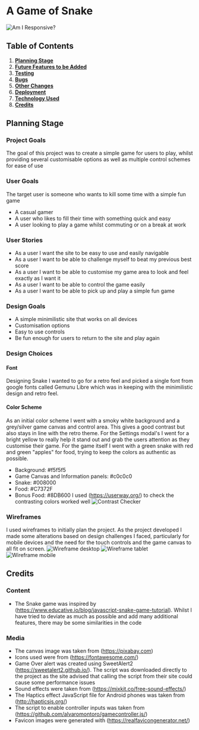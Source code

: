 # **A Game of Snake**
![Am I Responsive?](docs/read-me/am-i-responsive.png) 

## Table of Contents
1. [**Planning Stage**](#planning-stage)
1. [**Future Features to be Added**](#future-features-to-be-added)
1. [**Testing**](#testing)
1. [**Bugs**](#bugs)
1. [**Other Changes**](#other-changes)
1. [**Deployment**](#deployment)
1. [**Technology Used**](#technology-used)
1. [**Credits**](#credits)

## Planning Stage

### Project Goals
The goal of this project was to create a simple game for users to play, whilst providing several customisable options as well as multiple control schemes for ease of use

### User Goals
The target user is someone who wants to kill some time with a simple fun game
 * A casual gamer
 * A user who likes to fill their time with something quick and easy
 * A user looking to play a game whilst commuting or on a break at work

 ### User Stories
 * As a user I want the site to be easy to use and easily navigable
 * As a user I want to be able to challenge myself to beat my previous best score
 * As a user I want to be able to customise my game area to look and feel exactly as I want it
 * As a user I want to be able to control the game easily
 * As a user I want to be able to pick up and play a simple fun game

 ### Design Goals
 * A simple minimilistic site that works on all devices
 * Customisation options
 * Easy to use controls
 * Be fun enough for users to return to the site and play again

### Design Choices
 
 #### Font
 Designing Snake I wanted to go for a retro feel and picked a single font from google fonts called Gemunu Libre which was in keeping with the minimilistic design and retro feel.

 #### Color Scheme
 As an initial color scheme I went with a smoky white background and a grey/silver game canvas and control area. This gives a good contrast but also stays in line with the retro theme. 
 For the Settings modal's I went for a bright yellow to really help it stand out and grab the users attention as they customise their game. 
 For the game itself I went with a green snake with red and green "apples" for food, trying to keep the colors as authentic as possible.
 * Background: #f5f5f5
 * Game Canvas and Information panels: #c0c0c0
 * Snake: #008000
 * Food: #C7372F
 * Bonus Food: #8DB600
 I used (https://userway.org/) to check the contrasting colors worked well
 ![Contrast Checker](docs/read-me/contrast-checker.png) 

### Wireframes
I used wireframes to initially plan the project. As the project developed I made some alterations based on design challenges I faced, particularly for mobile devices and the need for the touch controls and the
game canvas to all fit on screen. 
![Wireframe desktop](docs/wireframes/snake-desktop.png)
![Wireframe tablet](docs/wireframes/snake-tablet.png)
![Wireframe mobile](docs/wireframes/snake-mobile.png)



## Credits

### Content
* The Snake game was inspired by (https://www.educative.io/blog/javascript-snake-game-tutorial). 
Whilst I have tried to deviate as much as possible and add many additional features, there may be some similarities in the code


### Media
* The canvas image was taken from (https://pixabay.com)
* Icons used were from (https://fontawesome.com/)
* Game Over alert was created using SweetAlert2 (https://sweetalert2.github.io/). The script was downloaded directly to the project as the site advised that calling the script from their site could cause some performance issues
* Sound effects were taken from (https://mixkit.co/free-sound-effects/)
* The Haptics effect JavaScript file for Android phones was taken from (http://hapticsjs.org/)
* The script to enable controller inputs was taken from (https://github.com/alvaromontoro/gamecontroller.js/)
* Favicon images were generated with (https://realfavicongenerator.net/)